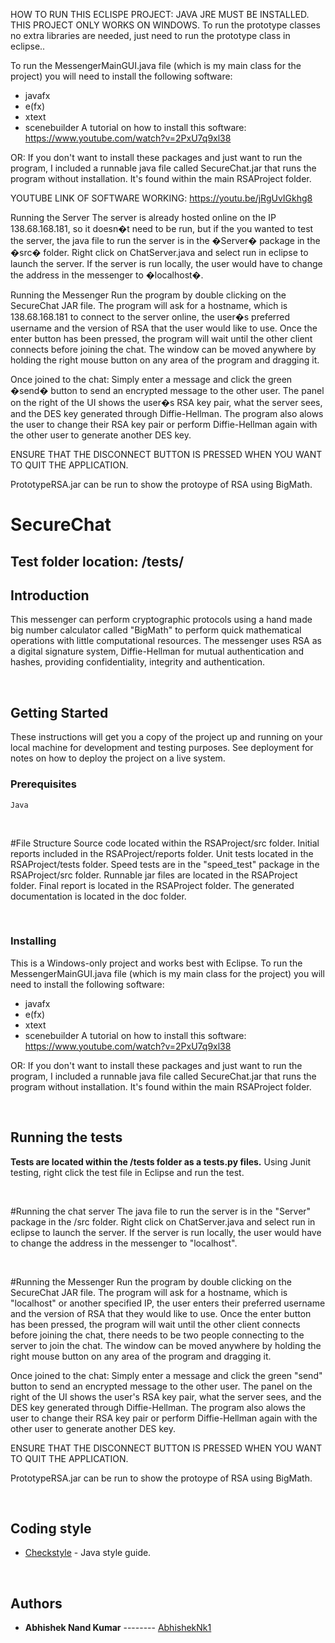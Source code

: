 


HOW TO RUN THIS ECLISPE PROJECT:
JAVA JRE MUST BE INSTALLED.
THIS PROJECT ONLY WORKS ON WINDOWS.
To run the prototype classes no extra libraries are needed, just need to run the prototype class in eclipse..

To run the MessengerMainGUI.java file (which is my main class for the project) you will need to install
the following software:
- javafx
- e(fx)
- xtext
- scenebuilder
A tutorial on how to install this software: https://www.youtube.com/watch?v=2PxU7q9xl38

OR:
If you don't want to install these packages and just want to run the program, I included a
runnable java file called SecureChat.jar that runs the program without installation. It's found
within the main RSAProject folder.

YOUTUBE LINK OF SOFTWARE WORKING: https://youtu.be/jRgUvIGkhg8

Running the Server
The server is already hosted online on the IP 138.68.168.181, so it doesn�t need to be run, but if the
you wanted to test the server, the java file to run the server is in the �Server� package in the �src�
folder. Right click on ChatServer.java and select run in eclipse to launch the server. If the server is run locally, the
user would have to change the address in the messenger to �localhost�.


Running the Messenger
Run the program by double clicking on the SecureChat JAR file. The program will ask for a hostname, which
is 138.68.168.181 to connect to the server online, the user�s preferred username and the version of RSA
that the user would like to use.
Once the enter button has been pressed, the program will wait until the other client connects before
joining the chat. The window can be moved anywhere by holding the right mouse button on any area of
the program and dragging it.

Once joined to the chat:
Simply enter a message and click the green �send� button to send an encrypted message to the other user.
The panel on the right of the UI shows the user�s RSA key pair, what the server sees, and the DES key
generated through Diffie-Hellman. The program also alows the user to change their RSA key pair or perform
Diffie-Hellman again with the other user to generate another DES key.

ENSURE THAT THE DISCONNECT BUTTON IS PRESSED WHEN YOU WANT TO QUIT THE APPLICATION.

PrototypeRSA.jar can be run to show the protoype of RSA using BigMath.

# SecureChat

## Test folder location: /tests/

## Introduction

This messenger can perform cryptographic protocols using a hand made big number calculator called "BigMath" to perform quick mathematical operations with little computational resources. The messenger uses RSA as a digital signature system, Diffie-Hellman for mutual authentication and hashes, providing confidentiality, integrity and authentication.

<br>

## Getting Started

These instructions will get you a copy of the project up and running on your local machine for development and testing purposes. See deployment for notes on how to deploy the project on a live system.



### Prerequisites

```
Java
```

<br>

#File Structure
Source code located within the RSAProject/src folder.
Initial reports included in the RSAProject/reports folder.
Unit tests located in the RSAProject/tests folder.
Speed tests are in the "speed_test" package in the RSAProject/src folder.
Runnable jar files are located in the RSAProject folder.
Final report is located in the RSAProject folder.
The generated documentation is located in the doc folder.

<br>

### Installing
This is a Windows-only project and works best with Eclipse.
To run the MessengerMainGUI.java file (which is my main class for the project) you will need to install
the following software:
- javafx
- e(fx)
- xtext
- scenebuilder
A tutorial on how to install this software: https://www.youtube.com/watch?v=2PxU7q9xl38

OR:
If you don't want to install these packages and just want to run the program, I included a
runnable java file called SecureChat.jar that runs the program without installation. It's found
within the main RSAProject folder.

<br>


## Running the tests

**Tests are located within the /tests folder as a tests.py files.**
Using Junit testing, right click the test file in Eclipse and run the test.

<br>

#Running the chat server
The java file to run the server is in the "Server" package in the /src folder. Right click on ChatServer.java and select run in eclipse to launch the server. If the server is run locally, the user would have to change the address in the messenger to "localhost".

<br>

#Running the Messenger
Run the program by double clicking on the SecureChat JAR file. The program will ask for a hostname, which
is "localhost" or another specified IP, the user enters their preferred username and the version of RSA
that they would like to use.
Once the enter button has been pressed, the program will wait until the other client connects before joining the chat, there needs to be two people connecting to the server to join the chat. The window can be moved anywhere by holding the right mouse button on any area of the program and dragging it.

Once joined to the chat:
Simply enter a message and click the green "send" button to send an encrypted message to the other user.
The panel on the right of the UI shows the user's RSA key pair, what the server sees, and the DES key
generated through Diffie-Hellman. The program also alows the user to change their RSA key pair or perform
Diffie-Hellman again with the other user to generate another DES key.

ENSURE THAT THE DISCONNECT BUTTON IS PRESSED WHEN YOU WANT TO QUIT THE APPLICATION.

PrototypeRSA.jar can be run to show the protoype of RSA using BigMath.

<br>

## Coding style

* [Checkstyle](https://checkstyle.sourceforge.io) -  Java style guide.


<br>

## Authors

- **Abhishek Nand Kumar** -------- [AbhishekNk1](https://github.com/AbhishekNk1)
